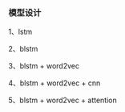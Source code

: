 ### 模型设计

1、lstm

2、blstm

3、blstm + word2vec

4、blstm + word2vec + cnn

5、blstm + word2vec + attention

